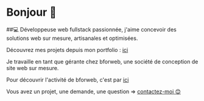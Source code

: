 # Bonjour 👋

##💻 Développeuse web fullstack passionnée, j'aime concevoir des solutions web sur mesure, artisanales et optimisées.

Découvrez mes projets depuis mon portfolio : [ici](https://portfolio-alice-mimouni.bforweb.fr)

Je travaille en tant que gérante chez bforweb, une société de conception de site web sur mesure.

Pour découvrir l'activité de bforweb, c'est par [ici](https://bforweb.fr)

Vous avez un projet, une demande, une question => [contactez-moi 😊](mailto:alicemimouni@outlook.com)
